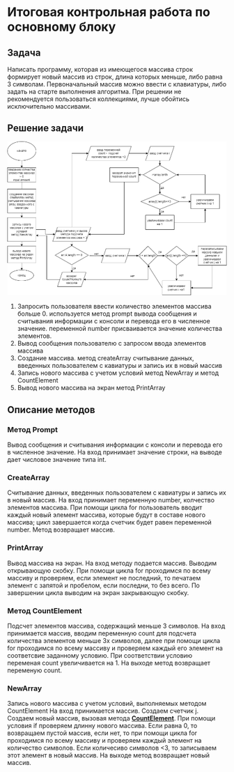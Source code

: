 # Итоговая контрольная работа по основному блоку

## Задача
Написать программу, которая из имеющегося массива строк формирует новый массив из строк, длина которых меньше, либо равна 3 символам. Первоначальный массив можно ввести с клавиатуры, либо задать на старте выполнения алгоритма. При решении не рекомендуется пользоваться коллекциями, лучше обойтись исключительно массивами.

## Решение задачи

![Блок схема](final_task_BlockScheme.png)

1. Запросить пользователя ввести количество элементов массива больше 0. используется метод prompt вывода сообщения и считывания информации с консоли и перевода его в численное значение. переменной number присваивается значение количества элементов.
2. Вывод сообщения пользователю с запросом ввода элементов массива
3. Создание массива. метод сreateArray считывание данных, введенных пользователем с кавиатуры и запись их в новый массив
4. Запись нового массива с учетом условий метод NewArray и метод СountElement
5. Вывод нового массива на экран метод PrintArray

## Описание методов

### Метод Prompt
Вывод сообщения и считывания информации с консоли и перевода его в численное значение. На вход принимает значение строки, на выводе дает числовое значение типа int.

### CreateArray
Cчитывание данных, введенных пользователем с кавиатуры и запись их в новый массив. На вход принимает переменную number, колчество элементов массива. При помощи цикла for пользователь вводит каждый новый элемент массива, которые будут в составе нового массива; цикл завершается когда счетчик будет равен переменной number. Метод возвращает массив.

### PrintArray
Вывод массива на экран. 
На вход методу подается массив. Выводим открывающую скобку. При помощи цикла for проходимся по всему массиву и проверяем, если элемент не последний, то печатаем элемент с запятой и пробелом, если последни, то без всего. По завершении цикла выводим на экран закрывающую скобку.

### Метод CountElement 
Подсчет элементов массива, содержащий меньше 3 символов. На вход принимается массив, вводим переменную count для подсчета количества элементов меньше 3х символов, далее при помощи цикла for проходимся по всему массиву и проверяем каждый его элемент на соответсвие заданному условию. При соответствии условию переменая count увеличивается на 1. На выходе метод возвращает переменую count.

### NewArray
Запись нового массива с учетом условий, выполняемых методом CountElement
На вход принимается массив. Создаем счетчик j. Создаем новый массив, вызовая метода **[CountElement](#countelement)**. При помощи условия if проверяем длинну нового массива. Если равна 0, то возвращаем пустой массив, если нет, то при помощи цикла for проходимся по всему массиву и проверяем каждый элемент на количество символов. Если количесиво символов <3, то записываем этот элемент в новый массив. На выходе метод возвращает новый массив.
